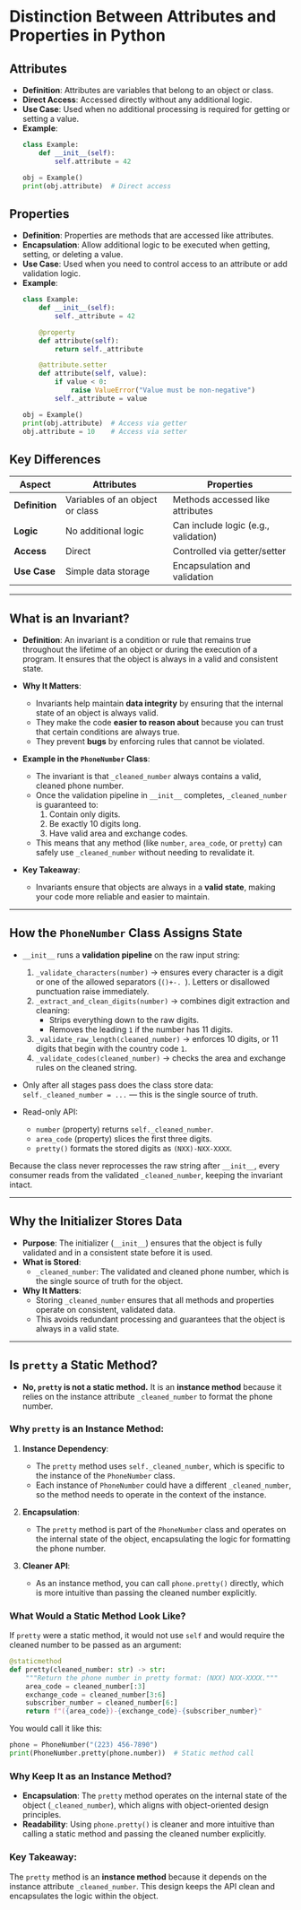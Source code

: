 # Distinction Between Attributes and Properties in Python

## Attributes
- **Definition**: Attributes are variables that belong to an object or class.
- **Direct Access**: Accessed directly without any additional logic.
- **Use Case**: Used when no additional processing is required for getting or setting a value.
- **Example**:
  ```python
  class Example:
      def __init__(self):
          self.attribute = 42

  obj = Example()
  print(obj.attribute)  # Direct access
  ```

## Properties
- **Definition**: Properties are methods that are accessed like attributes.
- **Encapsulation**: Allow additional logic to be executed when getting, setting, or deleting a value.
- **Use Case**: Used when you need to control access to an attribute or add validation logic.
- **Example**:
  ```python
  class Example:
      def __init__(self):
          self._attribute = 42

      @property
      def attribute(self):
          return self._attribute

      @attribute.setter
      def attribute(self, value):
          if value < 0:
              raise ValueError("Value must be non-negative")
          self._attribute = value

  obj = Example()
  print(obj.attribute)  # Access via getter
  obj.attribute = 10    # Access via setter
  ```

## Key Differences
| Aspect              | Attributes                          | Properties                          |
|---------------------|-------------------------------------|-------------------------------------|
| **Definition**      | Variables of an object or class    | Methods accessed like attributes    |
| **Logic**           | No additional logic                | Can include logic (e.g., validation)|
| **Access**          | Direct                             | Controlled via getter/setter        |
| **Use Case**        | Simple data storage                | Encapsulation and validation        |

---

## What is an Invariant?

- **Definition**: An invariant is a condition or rule that remains true throughout the lifetime of an object or during the execution of a program. It ensures that the object is always in a valid and consistent state.

- **Why It Matters**:
  - Invariants help maintain **data integrity** by ensuring that the internal state of an object is always valid.
  - They make the code **easier to reason about** because you can trust that certain conditions are always true.
  - They prevent **bugs** by enforcing rules that cannot be violated.

- **Example in the `PhoneNumber` Class**:
  - The invariant is that `_cleaned_number` always contains a valid, cleaned phone number.
  - Once the validation pipeline in `__init__` completes, `_cleaned_number` is guaranteed to:
    1. Contain only digits.
    2. Be exactly 10 digits long.
    3. Have valid area and exchange codes.
  - This means that any method (like `number`, `area_code`, or `pretty`) can safely use `_cleaned_number` without needing to revalidate it.

- **Key Takeaway**:
  - Invariants ensure that objects are always in a **valid state**, making your code more reliable and easier to maintain.

---

## How the `PhoneNumber` Class Assigns State

- `__init__` runs a **validation pipeline** on the raw input string:
  1. `_validate_characters(number)` → ensures every character is a digit or one of the allowed separators (`()+-. `). Letters or disallowed punctuation raise immediately.
  2. `_extract_and_clean_digits(number)` → combines digit extraction and cleaning:
     - Strips everything down to the raw digits.
     - Removes the leading `1` if the number has 11 digits.
  3. `_validate_raw_length(cleaned_number)` → enforces 10 digits, or 11 digits that begin with the country code `1`.
  4. `_validate_codes(cleaned_number)` → checks the area and exchange rules on the cleaned string.

- Only after all stages pass does the class store data:  
  `self._cleaned_number = ...` — this is the single source of truth.

- Read-only API:
  - `number` (property) returns `self._cleaned_number`.
  - `area_code` (property) slices the first three digits.
  - `pretty()` formats the stored digits as `(NXX)-NXX-XXXX`.

Because the class never reprocesses the raw string after `__init__`, every consumer reads from the validated `_cleaned_number`, keeping the invariant intact.

---

## Why the Initializer Stores Data

- **Purpose**: The initializer (`__init__`) ensures that the object is fully validated and in a consistent state before it is used.
- **What is Stored**:
  - `_cleaned_number`: The validated and cleaned phone number, which is the single source of truth for the object.
- **Why It Matters**:
  - Storing `_cleaned_number` ensures that all methods and properties operate on consistent, validated data.
  - This avoids redundant processing and guarantees that the object is always in a valid state.

---

## Is `pretty` a Static Method?

- **No, `pretty` is not a static method.** It is an **instance method** because it relies on the instance attribute `_cleaned_number` to format the phone number.

### Why `pretty` is an Instance Method:
1. **Instance Dependency**:
   - The `pretty` method uses `self._cleaned_number`, which is specific to the instance of the `PhoneNumber` class.
   - Each instance of `PhoneNumber` could have a different `_cleaned_number`, so the method needs to operate in the context of the instance.

2. **Encapsulation**:
   - The `pretty` method is part of the `PhoneNumber` class and operates on the internal state of the object, encapsulating the logic for formatting the phone number.

3. **Cleaner API**:
   - As an instance method, you can call `phone.pretty()` directly, which is more intuitive than passing the cleaned number explicitly.

### What Would a Static Method Look Like?
If `pretty` were a static method, it would not use `self` and would require the cleaned number to be passed as an argument:
```python
@staticmethod
def pretty(cleaned_number: str) -> str:
    """Return the phone number in pretty format: (NXX) NXX-XXXX."""
    area_code = cleaned_number[:3]
    exchange_code = cleaned_number[3:6]
    subscriber_number = cleaned_number[6:]
    return f"({area_code})-{exchange_code}-{subscriber_number}"
```

You would call it like this:
```python
phone = PhoneNumber("(223) 456-7890")
print(PhoneNumber.pretty(phone.number))  # Static method call
```

### Why Keep It as an Instance Method?
- **Encapsulation**: The `pretty` method operates on the internal state of the object (`_cleaned_number`), which aligns with object-oriented design principles.
- **Readability**: Using `phone.pretty()` is cleaner and more intuitive than calling a static method and passing the cleaned number explicitly.

### Key Takeaway:
The `pretty` method is an **instance method** because it depends on the instance attribute `_cleaned_number`. This design keeps the API clean and encapsulates the logic within the object.

